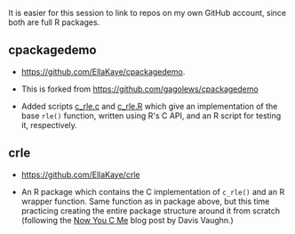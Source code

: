 It is easier for this session to link to repos on my own GitHub account, since both are full R packages.

## cpackagedemo

- <https://github.com/EllaKaye/cpackagedemo>. 

- This is forked from <https://github.com/gagolews/cpackagedemo>

- Added scripts [c_rle.c](https://github.com/EllaKaye/cpackagedemo/blob/master/inst/examples/c_rle.c) and [c_rle.R](https://github.com/EllaKaye/cpackagedemo/blob/master/inst/examples/c_rle.R) which give an implementation of the base `rle()` function, written using R's C API, and an R script for testing it, respectively.

## crle

- <https://github.com/EllaKaye/crle>

- An R package which contains the C implementation of `c_rle()` and an R wrapper function. Same function as in package above, but this time practicing creating the entire package structure around it from scratch (following the [Now You C Me](https://blog.davisvaughan.com/posts/2019-03-02-now-you-c-me/) blog post by Davis Vaughn.)

